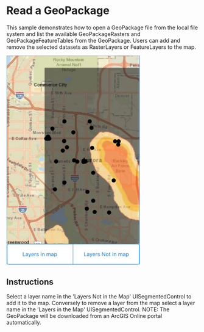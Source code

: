 # Read a GeoPackage

This sample demonstrates how to open a GeoPackage file from the local file system and list the available GeoPackageRasters and GeoPackageFeatureTables from the GeoPackage. Users can add and remove the selected datasets as RasterLayers or FeatureLayers to the map.

<img src="ReadGeoPackage.jpg" width="350"/>

## Instructions

Select a layer name in the 'Layers Not in the Map' UISegmentedControl to add it to the map. Conversely to remove a layer from the map select a layer name in the 'Layers in the Map' UISegmentedControl. NOTE: The GeoPackage will be downloaded from an ArcGIS Online portal automatically.
